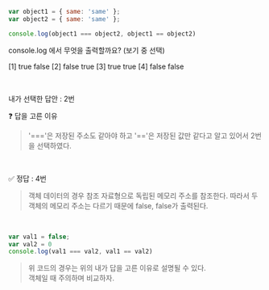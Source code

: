 ```js
var object1 = { same: 'same' };
var object2 = { same: 'same' };

console.log(object1 === object2, object1 == object2) 
```
console.log 에서 무엇을 출력할까요?
(보기 중 선택)

[1] true false
[2] false true
[3] true true
[4] false false

<br/>

내가 선택한 답안 : 2번  

❓ 답을 고른 이유
> '==='은 저장된 주소도 같아야 하고 '=='은 저장된 값만 같다고 알고 있어서 2번을 선택하였다.

<br/>

✅ 정답 : 4번
> 객체 데이터의 경우 참조 자료형으로 독립된 메모리 주소를 참조한다. 따라서 두 객체의 메모리 주소는 다르기 때문에 false, false가 출력된다.   


<br/>

```js
var val1 = false;
var val2 = 0
console.log(val1 === val2, val1 == val2) 
```
> 위 코드의 경우는 위의 내가 답을 고른 이유로 설명될 수 있다.   
객체일 때 주의하며 비교하자.